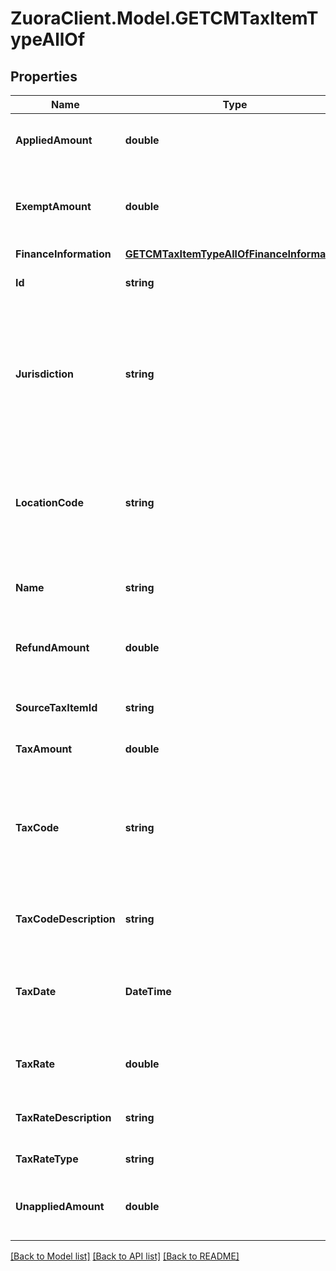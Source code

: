 # ZuoraClient.Model.GETCMTaxItemTypeAllOf

## Properties

Name | Type | Description | Notes
------------ | ------------- | ------------- | -------------
**AppliedAmount** | **double** | The applied amount of the taxation item.  | [optional] 
**ExemptAmount** | **double** | The calculated tax amount excluded due to the exemption.  | [optional] 
**FinanceInformation** | [**GETCMTaxItemTypeAllOfFinanceInformation**](GETCMTaxItemTypeAllOfFinanceInformation.md) |  | [optional] 
**Id** | **string** | The ID of the taxation item.  | [optional] 
**Jurisdiction** | **string** | The jurisdiction that applies the tax or VAT. This value is typically a state, province, county, or city.  | [optional] 
**LocationCode** | **string** | The identifier for the location based on the value of the &#x60;taxCode&#x60; field.  | [optional] 
**Name** | **string** | The name of the taxation item.  | [optional] 
**RefundAmount** | **double** | The amount of the refund on the taxation item.  | [optional] 
**SourceTaxItemId** | **string** | The ID of the source taxation item.  | [optional] 
**TaxAmount** | **double** | The amount of taxation.  | [optional] 
**TaxCode** | **string** | The tax code identifies which tax rules and tax rates to apply to a specific credit memo.  | [optional] 
**TaxCodeDescription** | **string** | The description of the tax code.  | [optional] 
**TaxDate** | **DateTime** | The date that the tax is applied to the credit memo, in &#x60;yyyy-mm-dd&#x60; format.  | [optional] 
**TaxRate** | **double** | The tax rate applied to the credit memo.  | [optional] 
**TaxRateDescription** | **string** | The description of the tax rate.  | [optional] 
**TaxRateType** | **string** | The type of the tax rate.  | [optional] 
**UnappliedAmount** | **double** | The unapplied amount of the taxation item.  | [optional] 

[[Back to Model list]](../README.md#documentation-for-models) [[Back to API list]](../README.md#documentation-for-api-endpoints) [[Back to README]](../README.md)

